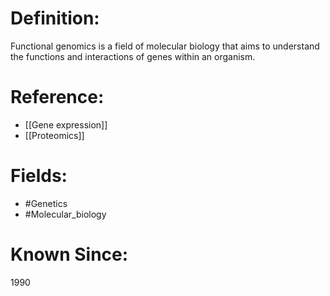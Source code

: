 

# Definition:
Functional genomics is a field of molecular biology that aims to understand the functions and interactions of genes within an organism.

# Reference:
- [[Gene expression]]
- [[Proteomics]]

# Fields: 
- #Genetics
- #Molecular_biology

# Known Since:
1990

